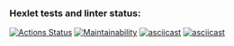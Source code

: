 ### Hexlet tests and linter status:
[![Actions Status](https://github.com/MaloVer1471/frontend-project-44/workflows/hexlet-check/badge.svg)](https://github.com/MaloVer1471/frontend-project-44/actions)
[![Maintainability](https://api.codeclimate.com/v1/badges/786bc15fd5ab336b376b/maintainability)](https://codeclimate.com/github/MaloVer1471/frontend-project-44/maintainability)
[![asciicast](https://asciinema.org/a/6Tp4xnNVZcJckoXArL8D4b3fM.svg)](https://asciinema.org/a/6Tp4xnNVZcJckoXArL8D4b3fM)
[![asciicast](https://asciinema.org/a/DcKsv0xWnQjcdIn386hxNM3b8.svg)](https://asciinema.org/a/DcKsv0xWnQjcdIn386hxNM3b8)